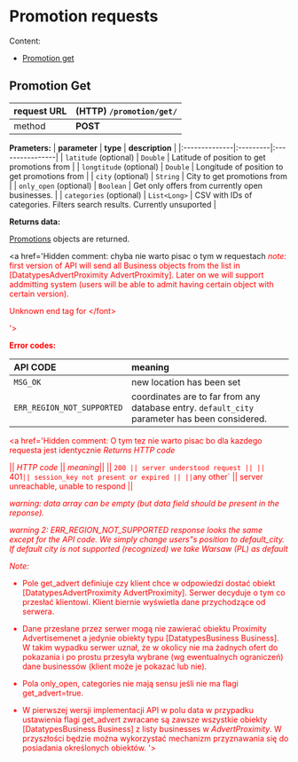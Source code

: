 # Promotion requests #

Content:
  * [Promotion get](RequestsPromotion#Promotion_Get.md)

## Promotion Get ##

| request URL | **(HTTP)** `/promotion/get/` |
|:------------|:-----------------------------|
| method | **POST** |

**Prameters:**
| **parameter** | **type** | **description** |
|:--------------|:---------|:----------------|
| `latitude` (optional) | `Double` | Latitude of position to get promotions from |
| `longtitude` (optional) | `Double` | Longitude of position to get promotions from |
| `city` (optional) | `String` | City to get promotions from |
| `only_open` (optional) | `Boolean` | Get only offers from currently open businesses.  |
| `categories` (optional) | `List<Long>` | CSV with IDs of categories. Filters search results. <font>Currently unsuported</font> |

**Returns data:**

[Promotions](DatatypesPromotion.md) objects are returned.

<a href='Hidden comment: chyba nie warto pisac o tym w requestach
<font color="red">
_*note:*_ first version of API will send all Business objects from the list in [DatatypesAdvertProximity AdvertProximity]. Later on we will support addmitting system (users will be able to admit having certain object with certain version).


Unknown end tag for &lt;/font&gt;


'></a>

**Error codes:**

| **API CODE** | **meaning** |
|:-------------|:------------|
| `MSG_OK` | new location has been set |
| `ERR_REGION_NOT_SUPPORTED` | coordinates are to far from any database entry. `default_city` parameter has been considered. |

<a href='Hidden comment: O tym tez nie warto pisac bo dla kazdego requesta jest identycznie
*Returns HTTP code*

|| *HTTP code* || *meaning*||
|| `200 || server understood request ||
|| `401` || session_key not present or expired ||
|| `any other` || server unreachable, unable to respond ||

_warning: data array can be empty (but data field should be present in the reponse)._

_warning 2: ERR_REGION_NOT_SUPPORTED response looks the same except for the API code. We simply change users"s position to default_city. If default city is not supported (recognized) we take Warsaw (PL) as default_

_*Note:*_

* Pole get_advert definiuje czy klient chce w odpowiedzi dostać obiekt [DatatypesAdvertProximity AdvertProximity]. Serwer decyduje o tym co przesłać klientowi. Klient biernie wyświetla dane przychodzące od serwera.

* Dane przesłane przez serwer mogą nie zawierać obiektu Proximity Advertisemenet a jedynie obiekty typu [DatatypesBusiness Business]. W takim wypadku serwer uznał, że w okolicy nie ma żadnych ofert do pokazania i po prostu przesyła wybrane (wg ewentualnych ograniczeń) dane businessów (klient może je pokazać lub nie).

* Pola only_open, categories nie mają sensu jeśli nie ma flagi get_advert=true.

* W pierwszej wersji implementacji API w polu data w przypadku ustawienia flagi get_advert zwracane są zawsze wszystkie obiekty [DatatypesBusiness Business] z listy businesses w _AdvertProximity_. W przyszłości będzie można wykorzystać mechanizm przyznawania się do posiadania określonych obiektów.
'></a>
